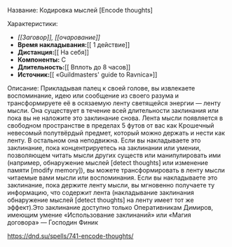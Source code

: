 Название: Кодировка мыслей \[Encode thoughts] 

Характеристики:
- *[[Заговор]], [[очарование]]*
- **Время накладывания:**[[ 1 действие]]
- **Дистанция:**[[ На себя]]
- **Компоненты:** С
- **Длительность:**[[ Вплоть до 8 часов]]
- **Источник:**[[ «Guildmasters' guide to Ravnica»]]

Описание:
Прикладывая палец к своей голове, вы извлекаете воспоминание, идею или сообщение из своего разума и трансформируете её в осязаемую ленту светящейся энергии — ленту мысли. Она существует в течение всей длительности заклинания или пока вы не наложите это заклинание снова. Лента мысли появляется в свободном пространстве в пределах 5 футов от вас как Крошечный невесомый полутвёрдый предмет, который можно держать и нести как ленту. В остальном она неподвижна.
Если вы накладываете это заклинание, пока концентрируетесь на заклинании или умении, позволяющем читать мысли других существ или манипулировать ими (например, обнаружение мыслей [detect thoughts] или изменение памяти [modify memory]), вы можете трансформировать в ленту мысли читаемые вами мысли или воспоминания.
Если вы накладываете это заклинание, пока держите ленту мысли, вы мгновенно получаете ту информацию, что содержит лента (накладывание заклинания обнаружение мыслей [detect thoughts] на ленту имеет тот же эффект).Это заклинание доступно только Оперативникам Димиров, имеющим умение «Использование заклинаний» или «Магия договора» — Господин Финик

https://dnd.su/spells/741-encode-thoughts/